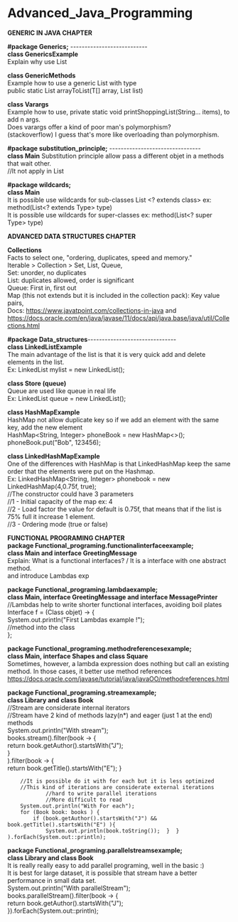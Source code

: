 # Advanced_Java_Programming  
  
**GENERIC IN JAVA CHAPTER**  

**#package Generics;** ---------------------------  
**class GenericsExample**  
Explain why use List<type>  
    
**class GenericMethods**  
Example how to use a generic List with type <T>  
public static <T> List<T> arrayToList(T[] array, List<T> list)  
     
**class Varargs**    
Example how to use, private static void printShoppingList(String... items), to add n args.  
  Does varargs offer a kind of poor man's polymorphism?  
  (stackoverflow) I guess that's more like overloading than polymorphism.  
  
  **#package substitution_principle;**  --------------------------------  
  **class Main** 
  Substitution principle allow pass a different objet in a methods that wait other.  
  //It not apply in List<type>  

**#package wildcards;**  
**class Main**  
It is possible use wildcards for sub-classes List <? extends class> ex: method(List<? extends Type> type)  
It is possible use wildcards for super-classes ex: method(List<? super Type> type)     

**ADVANCED DATA STRUCTURES CHAPTER**   

**Collections**  
Facts to select one, "ordering, duplicates, speed and memory."  
Iterable > Collection > Set, List, Queue,   
  Set: unorder, no duplicates    
  List: duplicates allowed, order is significant  
  Queue: First in, first out    
  Map (this not extends but it is included in the collection pack): Key value pairs,  
  Docs: https://www.javatpoint.com/collections-in-java and https://docs.oracle.com/en/java/javase/11/docs/api/java.base/java/util/Collections.html  
  
  **#package Data_structures**-------------------------------  
  **class LinkedListExample**   
  The main advantage of the list is that it is very quick add and delete elements in the list.  
  Ex: LinkedList<String> mylist  = new LinkedList();  
    
  **class Store (queue)**  
  Queue are used like queue in real life  
   Ex: LinkedList<Customer> queue = new LinkedList();  
  
  **class HashMapExample**  
  HashMap not allow duplicate key so if we add an element with the same key, add the new element  
  HashMap<String, Integer> phoneBook = new HashMap<>();  
  phoneBook.put("Bob", 123456);  
    
  **class LinkedHashMapExample**  
  One of the differences with HashMap is that LinkedHashMap keep the same order that the elements were put on the Hashmap.  
    Ex: LinkedHashMap<String, Integer> phonebook = new LinkedHashMap(4,0.75f, true);  
        //The constructor could have 3 parameters  
        //1 - Initial capacity of the map ex: 4  
        //2 - Load factor the value for default is 0.75f, that means that if the list is 75% full it increase 1 element.  
        //3 - Ordering mode (true or false)  
  
**FUNCTIONAL PROGRAMING CHAPTER**    
**package Functional_programing.functionalinterfaceexample;**  
**class Main and interface GreetingMessage**  
Explain: What is a functional interfaces? / It is a interface with one abstract method.  
and introduce Lambdas exp  
  
**package Functional_programing.lambdaexample;**  
**class Main, interface GreetingMessage and interface MessagePrinter**  
//Lambdas help to write shorter functional interfaces, avoiding boil plates  
   Interface f = (Class objet) -> {  
            System.out.println("First Lambdas example !");  
            //method into the class  
        };   
    
**package Functional_programing.methodreferencesexample;**    
**class Main, interface Shapes and class Square**  
Sometimes, however, a lambda expression does nothing but call an existing method. In those cases, it better use method references  
https://docs.oracle.com/javase/tutorial/java/javaOO/methodreferences.html  

**package Functional_programing.streamexample;**  
**class Library and class Book**  
        //Stream are considerate internal iterators  
        //Stream have 2 kind of methods lazy(n*) and eager (just 1 at the end) methods  
        System.out.println("With stream");  
        books.stream().filter(book -> {  
            return book.getAuthor().startsWith("J");  
                }  
        ).filter(book -> {  
                    return book.getTitle().startsWith("E");  }  
  
        //It is possible do it with for each but it is less optimized  
        //This kind of iterations are considerate external iterations  
                //hard to write parallel iterations  
                //More difficult to read   
        System.out.println("With For each");  
        for (Book book: books ) {  
            if (book.getAuthor().startsWith("J") && book.getTitle().startsWith("E") ){  
                System.out.println(book.toString());  }  }  ).forEach(System.out::println);  

**package Functional_programing.parallelstreamsexample;**  
**class Library and class Book**  
It is really really easy to add parallel programing, well in the basic :)  
It is best for large dataset, it is possible that stream have a better performance in small data set.  
            System.out.println("With parallelStream");  
        books.parallelStream().filter(book -> {  
            return book.getAuthor().startsWith("J");  
        }).forEach(System.out::println);  
